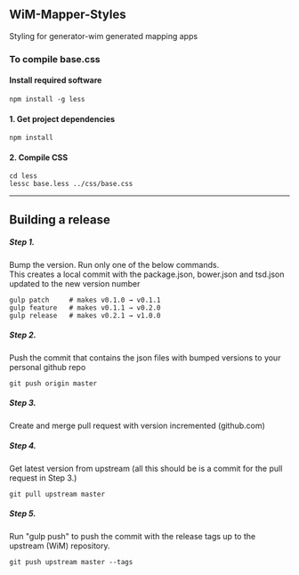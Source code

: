 ## WiM-Mapper-Styles

Styling for generator-wim generated mapping apps

### To compile base.css

#### Install required software
```
npm install -g less
```

#### 1.  Get project dependencies
```
npm install
```

#### 2.  Compile CSS
```
cd less
lessc base.less ../css/base.css
```

------

## Building a release


##### Step 1.
Bump the version.  Run only one of the below commands.  
This creates a local commit with the package.json, bower.json and tsd.json updated to the new version number

```
gulp patch     # makes v0.1.0 → v0.1.1
gulp feature   # makes v0.1.1 → v0.2.0
gulp release   # makes v0.2.1 → v1.0.0
```

##### Step 2.   
Push the commit that contains the json files with bumped versions to your personal github repo 
 
```
git push origin master
```

##### Step 3.   
 Create and merge pull request with version incremented (github.com)

##### Step 4.  
Get latest version from upstream (all this should be is a commit for the pull request in Step 3.) 

```
git pull upstream master
```

##### Step 5.   
Run "gulp push" to push the commit with the release tags up to the upstream (WiM) repository.

```
git push upstream master --tags
```
